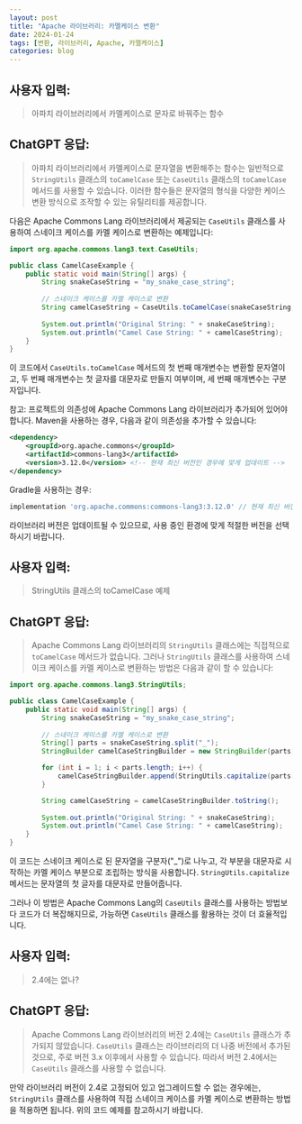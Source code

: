 ```yaml
---
layout: post
title: "Apache 라이브러리: 카멜케이스 변환"
date: 2024-01-24
tags: [변환, 라이브러리, Apache, 카멜케이스]
categories: blog
---
```


## 사용자 입력:
> 아파치 라이브러리에서 카멜케이스로 문자로 바꿔주는 함수

## ChatGPT 응답:
> 아파치 라이브러리에서 카멜케이스로 문자열을 변환해주는 함수는 일반적으로 `StringUtils` 클래스의 `toCamelCase` 또는 `CaseUtils` 클래스의 `toCamelCase` 메서드를 사용할 수 있습니다. 이러한 함수들은 문자열의 형식을 다양한 케이스 변환 방식으로 조작할 수 있는 유틸리티를 제공합니다.

다음은 Apache Commons Lang 라이브러리에서 제공되는 `CaseUtils` 클래스를 사용하여 스네이크 케이스를 카멜 케이스로 변환하는 예제입니다:

```java
import org.apache.commons.lang3.text.CaseUtils;

public class CamelCaseExample {
    public static void main(String[] args) {
        String snakeCaseString = "my_snake_case_string";
        
        // 스네이크 케이스를 카멜 케이스로 변환
        String camelCaseString = CaseUtils.toCamelCase(snakeCaseString, false, '_');
        
        System.out.println("Original String: " + snakeCaseString);
        System.out.println("Camel Case String: " + camelCaseString);
    }
}
```

이 코드에서 `CaseUtils.toCamelCase` 메서드의 첫 번째 매개변수는 변환할 문자열이고, 두 번째 매개변수는 첫 글자를 대문자로 만들지 여부이며, 세 번째 매개변수는 구분자입니다.

참고: 프로젝트의 의존성에 Apache Commons Lang 라이브러리가 추가되어 있어야 합니다. Maven을 사용하는 경우, 다음과 같이 의존성을 추가할 수 있습니다:

```xml
<dependency>
    <groupId>org.apache.commons</groupId>
    <artifactId>commons-lang3</artifactId>
    <version>3.12.0</version> <!-- 현재 최신 버전인 경우에 맞게 업데이트 -->
</dependency>
```

Gradle을 사용하는 경우:

```gradle
implementation 'org.apache.commons:commons-lang3:3.12.0' // 현재 최신 버전인 경우에 맞게 업데이트
```

라이브러리 버전은 업데이트될 수 있으므로, 사용 중인 환경에 맞게 적절한 버전을 선택하시기 바랍니다.

## 사용자 입력:
> StringUtils 클래스의 toCamelCase 예제

## ChatGPT 응답:
> Apache Commons Lang 라이브러리의 `StringUtils` 클래스에는 직접적으로 `toCamelCase` 메서드가 없습니다. 그러나 `StringUtils` 클래스를 사용하여 스네이크 케이스를 카멜 케이스로 변환하는 방법은 다음과 같이 할 수 있습니다:

```java
import org.apache.commons.lang3.StringUtils;

public class CamelCaseExample {
    public static void main(String[] args) {
        String snakeCaseString = "my_snake_case_string";
        
        // 스네이크 케이스를 카멜 케이스로 변환
        String[] parts = snakeCaseString.split("_");
        StringBuilder camelCaseStringBuilder = new StringBuilder(parts[0]);

        for (int i = 1; i < parts.length; i++) {
            camelCaseStringBuilder.append(StringUtils.capitalize(parts[i]));
        }

        String camelCaseString = camelCaseStringBuilder.toString();
        
        System.out.println("Original String: " + snakeCaseString);
        System.out.println("Camel Case String: " + camelCaseString);
    }
}
```

이 코드는 스네이크 케이스로 된 문자열을 구분자("_")로 나누고, 각 부분을 대문자로 시작하는 카멜 케이스 부분으로 조립하는 방식을 사용합니다. `StringUtils.capitalize` 메서드는 문자열의 첫 글자를 대문자로 만들어줍니다.

그러나 이 방법은 Apache Commons Lang의 `CaseUtils` 클래스를 사용하는 방법보다 코드가 더 복잡해지므로, 가능하면 `CaseUtils` 클래스를 활용하는 것이 더 효율적입니다.

## 사용자 입력:
> 2.4에는 없나?

## ChatGPT 응답:
> Apache Commons Lang 라이브러리의 버전 2.4에는 `CaseUtils` 클래스가 추가되지 않았습니다. `CaseUtils` 클래스는 라이브러리의 더 나중 버전에서 추가된 것으로, 주로 버전 3.x 이후에서 사용할 수 있습니다. 따라서 버전 2.4에서는 `CaseUtils` 클래스를 사용할 수 없습니다.

만약 라이브러리 버전이 2.4로 고정되어 있고 업그레이드할 수 없는 경우에는, `StringUtils` 클래스를 사용하여 직접 스네이크 케이스를 카멜 케이스로 변환하는 방법을 적용하면 됩니다. 위의 코드 예제를 참고하시기 바랍니다.

